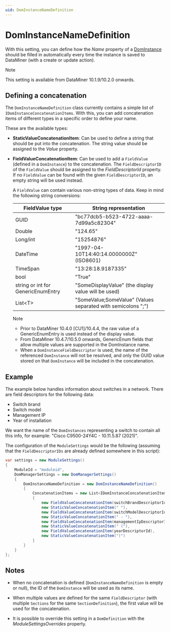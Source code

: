 ```yaml
---
uid: DomInstanceNameDefinition
---
```


# DomInstanceNameDefinition

With this setting, you can define how the *Name* property of a [DomInstance](xref:DomInstance) should be filled in automatically every time the instance is saved to DataMiner (with a create or update action).

> [!NOTE]
> This setting is available from DataMiner 10.1.9/10.2.0 onwards.

## Defining a concatenation

The `DomInstanceNameDefinition` class currently contains a simple list of `IDomInstanceConcatenationItems`. With this, you can add concatenation items of different types in a specific order to define your name.

These are the available types:

- **StaticValueConcatenationItem**: Can be used to define a string that should be put into the concatenation. The string value should be assigned to the *Value* property.

- **FieldValueConcatenationItem**: Can be used to add a `FieldValue` (defined in a `DomInstance`) to the concatenation. The `FieldDescriptorID` of the `FieldValue` should be assigned to the *FieldDescriptorId* property. If no `FieldValue` can be found with the given `FieldDescriptorID`, an empty string will be used instead.

  A `FieldValue` can contain various non-string types of data. Keep in mind the following string conversions:

  | FieldValue type | String representation |
  |--|--|
  | GUID | "bc77dcb5-b523-4722-aaaa-7d99a5c82304" |
  | Double | "124.65" |
  | Long/int | "15254876" |
  | DateTime | "1997-04-10T14:40:14.0000000Z" (ISO8601) |
  | TimeSpan | "13:28:18.9187335" |
  | bool | "True" |
  | string or int for GenericEnumEntry | "SomeDisplayValue" (the display value will be used) |
  | List\<T> | "SomeValue;SomeValue" (Values separated with semicolons ";") |

  > [!NOTE]
  >
  > - Prior to DataMiner 10.4.0 [CU1]/10.4.4, the raw value of a GenericEnumEntry is used instead of the display value.<!-- RN 38586 -->
  > - From DataMiner 10.4.7/10.5.0 onwards, GenericEnum fields that allow multiple values are supported in the DomInstance name.<!-- RN 39510 -->
  > - When a `DomInstanceFieldDescriptor` is used, the name of the referenced `DomInstance` will not be resolved, and only the GUID value stored on that `DomInstance` will be included in the concatenation.

## Example

The example below handles information about switches in a network. There are field descriptors for the following data:

- Switch brand
- Switch model
- Management IP
- Year of installation

We want the name of the `DomInstances` representing a switch to contain all this info, for example: "Cisco C9500-24Y4C - 10.11.5.87 (2021)".

The configuration of the `ModuleSettings` would be the following (assuming that the `FieldDescriptorIDs` are already defined somewhere in this script):

```csharp
var settings = new ModuleSettings()
{
    ModuleId = "moduleid",
    DomManagerSettings = new DomManagerSettings()
    {
        DomInstanceNameDefinition = new DomInstanceNameDefinition()
        {
            ConcatenationItems = new List<IDomInstanceConcatenationItem>()
            {
                new FieldValueConcatenationItem(switchBrandDescriptorId),
                new StaticValueConcatenationItem(" "),
                new FieldValueConcatenationItem(switchModelDescriptorId),
                new StaticValueConcatenationItem(" - "),
                new FieldValueConcatenationItem(managementIpDescriptorId),
                new StaticValueConcatenationItem(" ("),
                new FieldValueConcatenationItem(yearDescriptorId),
                new StaticValueConcatenationItem(")")
            }
        }
    }
};
```

## Notes

- When no concatenation is defined (`DomInstanceNameDefinition` is empty or null), the ID of the `DomInstance` will be used as its name.

- When multiple values are defined for the same `FieldDescriptor` (with multiple `Sections` for the same `SectionDefinition`), the first value will be used for the concatenation.

- It is possible to override this setting in a `DomDefinition` with the *ModuleSettingsOverrides* property.
